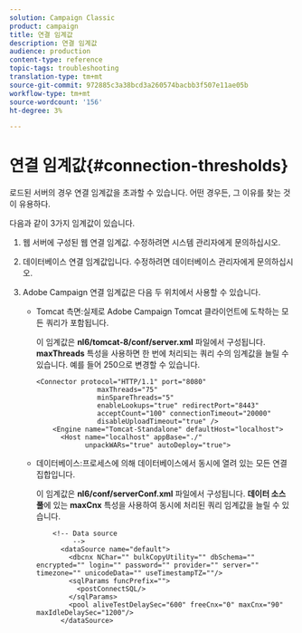 ```yaml
---
solution: Campaign Classic
product: campaign
title: 연결 임계값
description: 연결 임계값
audience: production
content-type: reference
topic-tags: troubleshooting
translation-type: tm+mt
source-git-commit: 972885c3a38bcd3a260574bacbb3f507e11ae05b
workflow-type: tm+mt
source-wordcount: '156'
ht-degree: 3%

---
```



# 연결 임계값{#connection-thresholds}

로드된 서버의 경우 연결 임계값을 초과할 수 있습니다. 어떤 경우든, 그 이유를 찾는 것이 유용하다.

다음과 같이 3가지 임계값이 있습니다.

1. 웹 서버에 구성된 웹 연결 임계값. 수정하려면 시스템 관리자에게 문의하십시오.
1. 데이터베이스 연결 임계값입니다. 수정하려면 데이터베이스 관리자에게 문의하십시오.
1. Adobe Campaign 연결 임계값은 다음 두 위치에서 사용할 수 있습니다.

   * Tomcat 측면:실제로 Adobe Campaign Tomcat 클라이언트에 도착하는 모든 쿼리가 포함됩니다.

      이 임계값은 **nl6/tomcat-8/conf/server.xml** 파일에서 구성됩니다. **maxThreads** 특성을 사용하면 한 번에 처리되는 쿼리 수의 임계값을 늘릴 수 있습니다. 예를 들어 250으로 변경할 수 있습니다.

      ```
      <Connector protocol="HTTP/1.1" port="8080"
                     maxThreads="75"
                     minSpareThreads="5"
                     enableLookups="true" redirectPort="8443"
                     acceptCount="100" connectionTimeout="20000"
                     disableUploadTimeout="true" />
          <Engine name="Tomcat-Standalone" defaultHost="localhost">
            <Host name="localhost" appBase="./"
                  unpackWARs="true" autoDeploy="true">
      ```

   * 데이터베이스:프로세스에 의해 데이터베이스에서 동시에 열려 있는 모든 연결 집합입니다.

      이 임계값은 **nl6/conf/serverConf.xml** 파일에서 구성됩니다. **데이터 소스 풀**&#x200B;에 있는 **maxCnx** 특성을 사용하여 동시에 처리된 쿼리 임계값을 늘릴 수 있습니다.

      ```
          <!-- Data source
               -->
            <dataSource name="default">
              <dbcnx NChar="" bulkCopyUtility="" dbSchema="" encrypted="" login="" password="" provider="" server="" timezone="" unicodeData="" useTimestampTZ=""/>
              <sqlParams funcPrefix="">
                <postConnectSQL/>
              </sqlParams>
              <pool aliveTestDelaySec="600" freeCnx="0" maxCnx="90" maxIdleDelaySec="1200"/>
            </dataSource>
      ```

